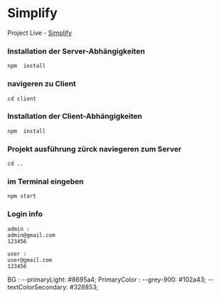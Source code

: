 # Simplify

Project Live - [Simplify](https://saidsimplify.herokuapp.com)

### Installation der Server-Abhängigkeiten

```
npm  install
```

### navigeren zu Client

```
cd client
```

### Installation der Client-Abhängigkeiten

```
npm  install
```

### Projekt ausführung zürck naviegeren zum Server

```
cd ..
```

### im Terminal eingeben

```
npm start
```

### Login info

```
admin :
admin@gmail.com
123456

user :
user@gmail.com
123456

```

BG : --primaryLight: #8695a4;
PrimaryColor : --grey-900: #102a43;
--textColorSecondary: #328853;

